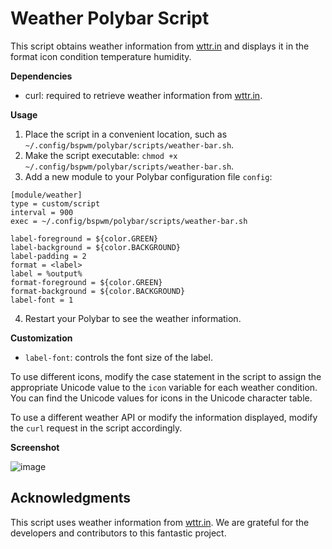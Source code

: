 # Weather Polybar Script

This script obtains weather information from [wttr.in](https://wttr.in/) and displays it in the format icon condition temperature humidity.

**Dependencies**
- curl: required to retrieve weather information from [wttr.in](https://wttr.in/).

**Usage**
1. Place the script in a convenient location, such as `~/.config/bspwm/polybar/scripts/weather-bar.sh`.
2. Make the script executable: `chmod +x ~/.config/bspwm/polybar/scripts/weather-bar.sh`.
3. Add a new module to your Polybar configuration file `config`:

```
[module/weather]
type = custom/script
interval = 900
exec = ~/.config/bspwm/polybar/scripts/weather-bar.sh

label-foreground = ${color.GREEN}
label-background = ${color.BACKGROUND}
label-padding = 2
format = <label>
label = %output%
format-foreground = ${color.GREEN}
format-background = ${color.BACKGROUND}
label-font = 1
```

4. Restart your Polybar to see the weather information.

**Customization**
- `label-font`: controls the font size of the label.

To use different icons, modify the case statement in the script to assign the appropriate Unicode value to the `icon` variable for each weather condition. You can find the Unicode values for icons in the Unicode character table.

To use a different weather API or modify the information displayed, modify the `curl` request in the script accordingly.

**Screenshot**

![image](https://user-images.githubusercontent.com/63558530/233858744-f108ea07-6468-4b99-8c79-6f69056c054f.png)



## Acknowledgments

This script uses weather information from [wttr.in](https://github.com/chubin/wttr.in). We are grateful for the developers and contributors to this fantastic project.
